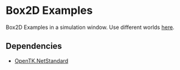 # Box2D Examples

Box2D Examples in a simulation window. Use different worlds [here](https://github.com/benukhanov/box2d-netstandard/blob/v2.4/examples/Box2D.WindowTests/Program.cs#L29).

## Dependencies

- [OpenTK.NetStandard](https://github.com/opentk/opentk)
